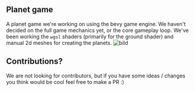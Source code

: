 ## Planet game 
A planet game we're working on using the bevy game engine. We haven't decided on the full game mechanics yet, or the core gameplay loop. We've been working the `wgsl` shaders (primarily for the ground shader) and manual 2d meshes for creating the planets.
![bild](https://github.com/user-attachments/assets/39bf7c0e-0775-4c93-8f64-abb55aaffc3c)

## Contributions?
We are not looking for contributors, but if you have some ideas / changes you think would be cool feel free to make a PR :)

